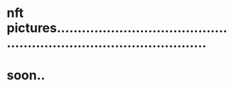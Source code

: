 # nft pictures.........................................................................................
# soon..
